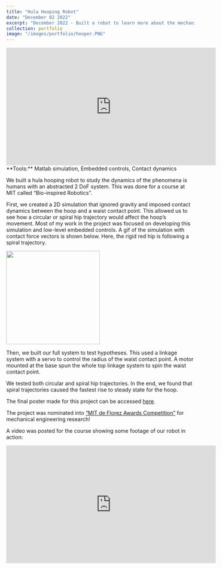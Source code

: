 ```yaml
---
title: "Hula Hooping Robot"
date: "December 02 2022"
excerpt: "December 2022 - Built a robot to learn more about the mechanical principles of hula hooping. Abstracted the system to two degrees of freedom and simulated trajectories before implementing on hardware."
collection: portfolio
image: "/images/portfolio/hooper.PNG"
---
```


<iframe width="560" height="315" src="https://youtube.com/embed/R8OzNzAQ-fU" title="YouTube video player" frameborder="0" allow="accelerometer; autoplay; clipboard-write; encrypted-media; gyroscope; picture-in-picture; web-share" allowfullscreen></iframe>

<br>
**Tools:** Matlab simulation, Embedded controls, Contact dynamics

We built a hula hooping robot to study the dynamics of the phenomena is humans with an abstracted 2 DoF system. This was done for a course at MIT called “Bio-inspired Robotics”.

First, we created a 2D simulation that ignored gravity and imposed contact dynamics between the hoop and a waist contact point. This allowed us to see how a circular or spiral hip trajectory would affect the hoop’s movement. Most of my work in the project was focused on developing this simulation and low-level embedded controls. A gif of the simulation with contact force vectors is shown below. Here, the rigid red hip is following a spiral trajectory.

<img src="/images/portfolio/hooper_sim.gif" width="250"/>

Then, we built our full system to test hypotheses. This used a linkage system with a servo to control the radius of the waist contact point. A motor mounted at the base spun the whole top linkage system to spin the waist contact point.

We tested both circular and spiral hip trajectories. In the end, we found that spiral trajectories caused the fastest rise to steady state for the hoop.

The final poster made for this project can be accessed [here](/files/hooper_poster).

The project was nominated into [“MIT de Florez Awards Competition”](http://web.mit.edu/deflorez/) for mechanical engineering research!

A video was posted for the course showing some footage of our robot in action:

<iframe width="560" height="315" src="https://www.youtube.com/embed/5jdG0S_QApo" title="YouTube video player" frameborder="0" allow="accelerometer; autoplay; clipboard-write; encrypted-media; gyroscope; picture-in-picture; web-share" allowfullscreen></iframe>